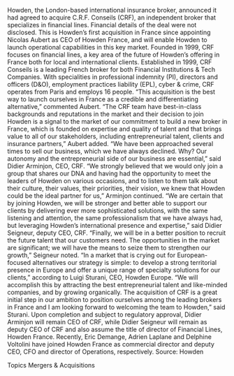 Howden, the London-based international insurance broker, announced it had agreed to acquire C.R.F. Conseils (CRF), an independent broker that specializes in financial lines.
Financial details of the deal were not disclosed.
This is Howden’s first acquisition in France since appointing Nicolas Aubert as CEO of Howden France, and will enable Howden to launch operational capabilities in this key market.
Founded in 1999, CRF focuses on financial lines, a key area of the future of Howden’s offering in France both for local and international clients. Established in 1999, CRF Conseils is a leading French broker for both Financial Institutions & Tech Companies. With specialities in professional indemnity (PI), directors and officers (D&O), employment practices liability (EPL), cyber & crime, CRF operates from Paris and employs 16 people.
“This acquisition is the best way to launch ourselves in France as a credible and differentiating alternative,” commented Aubert.
“The CRF team have best-in-class backgrounds and reputations in the market and their decision to join Howden is a signal to the market of our commitment to build a new broker in France, which is founded on expertise and quality of talent and that brings value to all of our stakeholders, including entrepreneurial talent, clients and insurance partners,” Aubert added.
“We have been approached several times to sell our business, which we have always declined. Why? Our autonomy and the entrepreneurial side of our business are essential,” said Didier Arminjon, CEO, CRF.
“We strongly believed that we would only join a group that shares our DNA and having had the opportunity to meet the leaders of Howden on various occasions, and to listen to them talk about their culture, their values, their priorities, their vision, we knew that Howden could be the ideal partner for us,” Arminjon continued.
“We are certain that by joining Howden, we will be stronger and better able to support our clients by delivering ever more sophisticated solutions, with the same listening and attention, the same professionalism that we have always had, but leveraging Howden’s international presence and expertise,” said Didier Seigneur, deputy CEO, CRF.
“Finally, we will be in a better position to recruit the future talent that our customers need. The opportunities in the market are significant; we will have the means to seize them to strengthen our growth,” Seigneur noted.
“In a market that is crying out for European-focused alternatives our strategy is simple: to develop a strong territorial presence in Europe and offer a unique range of specialty solutions for our clients,” according to Luigi Sturani, CEO, Howden Europe.
“We will accomplish this by attracting the best entrepreneurial talent and like-minded companies, and by growing organically. The acquisition of CRF is a great initial step in our ambition to position ourselves among the leading brokers in France and I am looking forward to welcoming the team to Howden,” said Sturani.
Upon completion and subject to regulatory approval, Didier Arminjon will remain CEO of CRF, while Didier Seigneur will remain as deputy CEO of CRF and also assume the title of director of Financial Lines, Howden France.
Recently, Eric Demange, Adrien Laplane and Delphine Voltolini have joined Howden France as commercial director and deputy CEO, CFO and director of Operations, respectively.
Source: Howden

Topics
Mergers & Acquisitions
